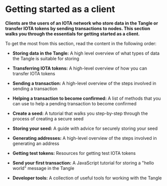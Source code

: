 # Getting started as a client

**Clients are the users of an IOTA network who store data in the Tangle or transfer IOTA tokens by sending transactions to nodes. This section walks you through the essentials for getting started as a client.**

To get the most from this section, read the content in the following order:

- **Storing data in the Tangle:** A high level overview of what types of data the Tangle is suitable for storing

- **Transferring IOTA tokens:** A high-level overview of how you can transfer IOTA tokens

- **Sending a transaction:** A high-level overview of the steps involved in sending a transaction

- **Helping a transaction to become confirmed:** A list of methods that you can use to help a pending transaction to become confirmed

- **Create a seed:** A tutorial that walks you step-by-step through the process of creating a secure seed

- **Storing your seed:** A guide with advice for securely storing your seed

- **Generating addresses:** A high-level overview of the steps involved in generating an address

- **Getting test tokens:** Resources for getting test IOTA tokens

- **Send your first transaction:** A JavaScript tutorial for storing a "hello world" message in the Tangle

- **Developer tools:** A collection of useful tools for working with the Tangle